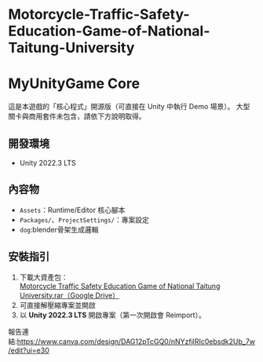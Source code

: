 # Motorcycle-Traffic-Safety-Education-Game-of-National-Taitung-University
# MyUnityGame Core

這是本遊戲的「核心程式」開源版（可直接在 Unity 中執行 Demo 場景）。
大型關卡與商用套件未包含，請依下方說明取得。

## 開發環境
- Unity 2022.3 LTS

## 內容物
- `Assets`：Runtime/Editor 核心腳本
- `Packages/`、`ProjectSettings/`：專案設定
- `dog`:blender骨架生成邏輯

## 安裝指引
1. 下載大資產包：  
   [Motorcycle Traffic Safety Education Game of National Taitung University.rar（Google Drive）](https://drive.google.com/uc?export=download&id=1-gBVfEMvmPY-UCy94kX8Jw1DKJONyNW6)
2. 可直接解壓縮專案並開啟
3. 以 **Unity 2022.3 LTS** 開啟專案（第一次開啟會 Reimport）。

報告連結:https://www.canva.com/design/DAG12pTcGQ0/nNYzfjlRIc0ebsdk2Ub_7w/edit?ui=e30
